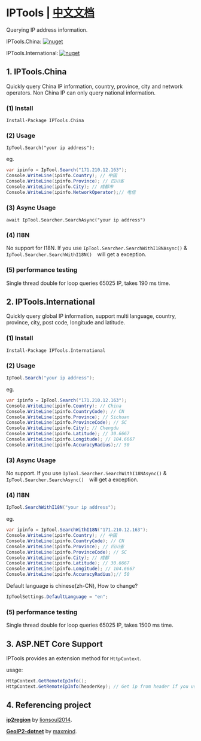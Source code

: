 # IPTools | [中文文档](README_zh-CN.md)
Querying IP address information.

IPTools.China: [![nuget](https://img.shields.io/nuget/v/IPTools.China.svg?style=flat-square)](https://www.nuget.org/packages/IPTools.China/)

IPTools.International: [![nuget](https://img.shields.io/nuget/v/IPTools.International.svg?style=flat-square)](https://www.nuget.org/packages/IPTools.International/)

## 1. IPTools.China

Quickly query China IP information, country, province, city and network operators. Non China IP can only query national information.

### (1) Install

````shell
Install-Package IPTools.China
````

### (2) Usage

````shell
IpTool.Search("your ip address");
````

eg.

````csharp
var ipinfo = IpTool.Search("171.210.12.163");
Console.WriteLine(ipinfo.Country); // 中国
Console.WriteLine(ipinfo.Province); // 四川省
Console.WriteLine(ipinfo.City); // 成都市
Console.WriteLine(ipinfo.NetworkOperator);// 电信
````

### (3) Async Usage

````shell
await IpTool.Searcher.SearchAsync("your ip address")
````

### (4) I18N

No support for I18N. If you use  `IpTool.Searcher.SearchWithI18NAsync()`
& `IpTool.Searcher.SearchWithI18N()  `will get a exception.

### (5) performance testing

Single thread double for loop queries 65025 IP, takes 190 ms time.

## 2. IPTools.International

Quickly query global IP information, support multi language, country, province, city, post code, longitude and latitude. 

### (1) Install

```shell
Install-Package IPTools.International
```

### (2) Usage

````csharp
IpTool.Search("your ip address");
````

eg.

````csharp
var ipinfo = IpTool.Search("171.210.12.163");
Console.WriteLine(ipinfo.Country); // China
Console.WriteLine(ipinfo.CountryCode); // CN
Console.WriteLine(ipinfo.Province); // Sichuan
Console.WriteLine(ipinfo.ProvinceCode); // SC
Console.WriteLine(ipinfo.City); // Chengdu
Console.WriteLine(ipinfo.Latitude); // 30.6667
Console.WriteLine(ipinfo.Longitude); // 104.6667
Console.WriteLine(ipinfo.AccuracyRadius);// 50
````

### (3) Async Usage

No support. If you use  `IpTool.Searcher.SearchWithI18NAsync()`
& `IpTool.Searcher.SearchAsync()  `will get a exception.

### (4) I18N

````csharp
IpTool.SearchWithI18N("your ip address");
````

eg.

````csharp
var ipinfo = IpTool.SearchWithI18N("171.210.12.163");
Console.WriteLine(ipinfo.Country); // 中国
Console.WriteLine(ipinfo.CountryCode); // CN
Console.WriteLine(ipinfo.Province); // 四川省
Console.WriteLine(ipinfo.ProvinceCode); // SC
Console.WriteLine(ipinfo.City); // 成都
Console.WriteLine(ipinfo.Latitude); // 30.6667
Console.WriteLine(ipinfo.Longitude); // 104.6667
Console.WriteLine(ipinfo.AccuracyRadius);// 50
````

Default language is chinese(zh-CN), How to change?

````csharp
IpToolSettings.DefaultLanguage = "en";
````

### (5) performance testing

Single thread double for loop queries 65025 IP, takes 1500 ms time.

## 3. ASP.NET Core Support

IPTools provides an extension method for `HttpContext`.

usage:

````csharp
HttpContext.GetRemoteIpInfo();
HttpContext.GetRemoteIpInfo(headerKey); // Get ip from header if you use nginx, haproxy etc.
````

## 4. Referencing project

[**ip2region**](https://github.com/lionsoul2014/ip2region) by [lionsoul2014](https://github.com/lionsoul2014).

[**GeoIP2-dotnet**](https://github.com/maxmind/GeoIP2-dotnet) by [maxmind](https://github.com/maxmind).